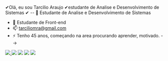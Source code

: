 ✔Olá, eu sou Tarcilio Araujo
✔estudante de Analise e Desenvolvimento de Sistemas 
✔
-- 🌱 Estudante de Analise e Desenvolvimento de Sistemas 
- 🌱 Estudante de Front-end
- 📫 tarciliomra@gmail.com
- ⚡ Tenho 45 anos, começando na area procurando aprender, motivado.
-->

 <a href="https://www.linkedin.com/in/tarcilio-araujo-308a13111/" target="_blank"><img src="https://img.shields.io/badge/-LinkedIn-%230077B5?style=for-the-badge&logo=linkedin&logoColor=white" target="_blank"> </a> 
     <a href="**https://www.youtube.com/channel/UCBbs7eAny-BzclpLevKyyKw**" target="_blank"><img src="https://img.shields.io/badge/-Instagram-%23E4405F?style=for-the-badge&logo=instagram&logoColor=white" target="_blank"></a> <a href="https://www.youtube.com/channel/UC_-uuuZbY0AAt9CViNzvc-Q" target="_blank"><img src="https://img.shields.io/badge/YouTube-FF0000?style=for-the-badge&logo=youtube&logoColor=white" target="_blank"></a>
 <a href="https://discord.gg/pDbY76q8Qf" target="_blank"><img src="https://img.shields.io/badge/Discord-7289DA?style=for-the-badge&logo=discord&logoColor=white" target="_blank"></a> 
 <a href = "mailto:contatorafaballerini@gmail.com"><img src="https://img.shields.io/badge/-Gmail-%23333?style=for-the-badge&logo=gmail&logoColor=white" target="_blank"></a>
 
